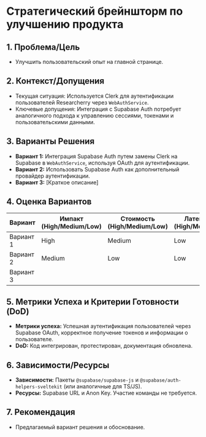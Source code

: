 # Стратегический брейншторм по улучшению продукта

## 1. Проблема/Цель

- Улучшить пользовательский опыт на главной странице.

## 2. Контекст/Допущения

- Текущая ситуация: Используется Clerk для аутентификации пользователей Researcherry через `WebAuthService`.
- Ключевые допущения: Интеграция с Supabase Auth потребует аналогичного подхода к управлению сессиями, токенами и пользовательскими данными.

## 3. Варианты Решения

- **Вариант 1:** Интеграция Supabase Auth путем замены Clerk на Supabase в `WebAuthService`, используя OAuth для аутентификации.
- **Вариант 2:** Использовать Supabase Auth как дополнительный провайдер аутентификации.
- **Вариант 3:** [Краткое описание]

## 4. Оценка Вариантов

| Вариант   | Импакт (High/Medium/Low) | Стоимость (High/Medium/Low) | Латентность (High/Medium/Low) | Риски (High/Medium/Low) |
| --------- | ------------------------ | --------------------------- | ----------------------------- | ----------------------- |
| Вариант 1 | High                     | Medium                      | Low                           | Medium                  |
| Вариант 2 | Medium                   | Low                         | Low                           | Low                     |
| Вариант 3 |                          |                             |                               |                         |

## 5. Метрики Успеха и Критерии Готовности (DoD)

- **Метрики успеха:** Успешная аутентификация пользователей через Supabase OAuth, корректное получение токенов и информации о пользователе.
- **DoD:** Код интегрирован, протестирован, документация обновлена.

## 6. Зависимости/Ресурсы

- **Зависимости:** Пакеты `@supabase/supabase-js` и `@supabase/auth-helpers-sveltekit` (или аналогичные для TS/JS).
- **Ресурсы:** Supabase URL и Anon Key. Участие команды не требуется.

## 7. Рекомендация

- Предлагаемый вариант решения и обоснование.
